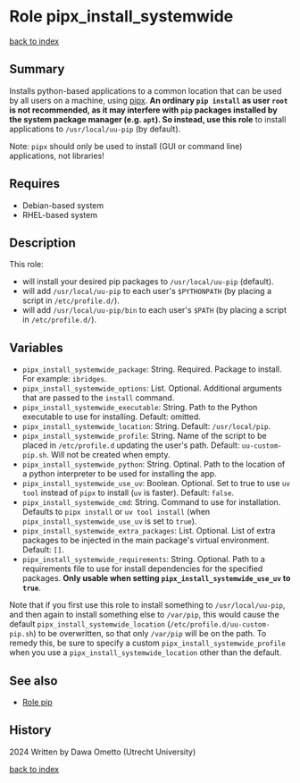 # Role pipx_install_systemwide
[back to index](../index.md#Roles)

## Summary

Installs python-based applications to a common location that can be used by all users on a machine, using [pipx](https://pipx.pypa.io/stable/). **An ordinary `pip install` as user `root` is not recommended, as it may interfere with `pip` packages installed by the system package manager (e.g. `apt`). So instead, use this role** to install applications to `/usr/local/uu-pip` (by default).

Note: `pipx` should only be used to install (GUI or command line) applications, not libraries!

## Requires

* Debian-based system
* RHEL-based system

## Description
This role:

- will install your desired pip packages to `/usr/local/uu-pip` (default).
- will add `/usr/local/uu-pip` to each user's `$PYTHONPATH` (by placing a script in `/etc/profile.d/`).
- will add `/usr/local/uu-pip/bin` to each user's `$PATH` (by placing a script in `/etc/profile.d/`).

## Variables

- `pipx_install_systemwide_package`: String. Required. Package to install. For example: `ibridges`.
- `pipx_install_systemwide_options`: List. Optional. Additional arguments that are passed to the `install` command.
- `pipx_install_systemwide_executable`: String. Path to the Python executable to use for installing. Default: omitted.
- `pipx_install_systemwide_location`: String. Default: `/usr/local/pip`.
- `pipx_install_systemwide_profile`: String. Name of the script to be placed in `/etc/profile.d` updating the user's path. Default: `uu-custom-pip.sh`. Will not be created when empty.
- `pipx_install_systemwide_python`: String. Optinal. Path to the location of a python interpreter to be used for installing the app.
- `pipx_install_systemwide_use_uv`: Boolean. Optional. Set to true to use `uv tool` instead of `pipx` to install (`uv` is faster). Default: `false`.
- `pipx_install_systemwide_cmd`: String. Command to use for installation. Defaults to `pipx install` or `uv tool install` (when `pipx_install_systemwide_use_uv` is set to `true`).
- `pipx_install_systemwide_extra_packages`: List. Optional. List of extra packages to be injected in the main package's virtual environment. Default: `[]`.
- `pipx_install_systemwide_requirements`: String. Optional. Path to a requirements file to use for install dependencies for the specified packages. **Only usable when setting `pipx_install_systemwide_use_uv` to `true`**.

Note that if you first use this role to install something to `/usr/local/uu-pip`, and then again to install something else to `/var/pip`, this would cause the default `pipx_install_systemwide_location` (`/etc/profile.d/uu-custom-pip.sh`) to be overwritten, so that only `/var/pip` will be on the path. To remedy this, be sure to specify a custom `pipx_install_systemwide_profile` when you use a `pipx_install_systemwide_location` other than the default.

## See also

- [Role pip](pip.md)

## History
2024 Written by Dawa Ometto (Utrecht University)

[back to index](../index.md#Roles)
